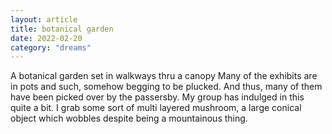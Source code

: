 ```yaml
---
layout: article
title: botanical garden
date: 2022-02-20
category: "dreams"
---
```


A botanical garden set in walkways thru a canopy
Many of the exhibits are in pots and such, somehow begging to be plucked. And thus, many of them have been picked over by the passersby. My group has indulged in this quite a bit. I grab some sort of multi layered mushroom, a large conical object which wobbles despite being a mountainous thing.